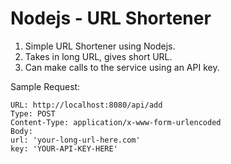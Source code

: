 # Nodejs - URL Shortener

1. Simple URL Shortener using Nodejs.
2. Takes in long URL, gives short URL.
3. Can make calls to the service using an API key.

Sample Request:
```
URL: http://localhost:8080/api/add
Type: POST
Content-Type: application/x-www-form-urlencoded
Body:
url: 'your-long-url-here.com'
key: 'YOUR-API-KEY-HERE'
```